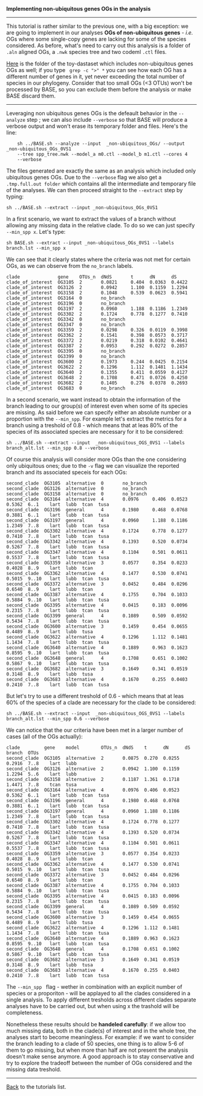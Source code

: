 **Implementing non-ubiquitous genes OGs in the analysis**

---

This tutorial is rather similar to the previous one, with a big exception: 
we are going to implement in our analyses **OGs of non-ubiquitous genes** - _i.e._ OGs where some single-copy genes are lacking for some of the species considered.
As before, what's need to carry out this analysis is a folder of ```.aln``` aligned OGs, a ```.nwk``` species tree and two codeml ```.ctl``` files.

[Here](https://github.com/for-giobbe/BASE/tree/master/example/_non-ubiquitous_OGs) is the folder of the toy-dastaset which includes non-ubiquitous genes OGs as well; if 
you type ``` grep -c ">" *``` you can see how each OG has a different number of genes in it, yet never exceeding the total number of species in our phylogeny.
Consider that too small OGs (<3 OTUs) won't be processed by BASE, so you can exclude them before the analysis or make BASE discard them.

---

Leveraging non ubiquitous genes OGs is the defeault behavior in the ```--analyze``` step ; we can also include ```--verbose``` so that BASE will produce a verbose output
and won't erase its temporary folder and files. Here's the line:

```
    sh ../BASE.sh --analyze --input  _non-ubiquitous_OGs/ --output _non-ubiquitous_OGs_0VS1 
    --tree spp_tree.nwk --model_a m0.ctl --model_b m1.ctl --cores 4 
    --verbose
```

The files generated are exactly the same as an analysis which included only ubiquitous genes OGs.
Due to the ```--verbose``` flag we also get a ```.tmp.full.out folder``` which contains all the intermediate and temporary file of the analyses. 
We can then proceed straight to the ```--extract``` step by typing:

```sh ../BASE.sh --extract --input _non-ubiquitous_OGs_0VS1```

In a first scenario, we want to extract the values of a branch without allowing any missing data in the relative clade. To do so we
can just specify ```--min_spp x```.  Let's type:

```sh BASE.sh --extract --input _non-ubiquitous_OGs_0VS1 --labels branch.lst --min_spp x```

We can see that it clearly states where the criteria was not met for certain OGs, as we can observe from the ```no_branch``` labels.

```
clade              gene    OTUs_n  dNdS       t      dN      dS
clade_of_interest  OG3105  2       0.0821     0.404  0.0363  0.4422
clade_of_interest  OG3126  2       0.0942     1.100  0.1159  1.2294
clade_of_interest  OG3158  2       0.1048     0.539  0.0623  0.5941
clade_of_interest  OG3164  0       no_branch
clade_of_interest  OG3196  0       no_branch
clade_of_interest  OG3197  2       0.0960     1.188  0.1186  1.2349
clade_of_interest  OG3302  2       0.1724     0.778  0.1277  0.7410
clade_of_interest  OG3342  0       no_branch
clade_of_interest  OG3347  0       no_branch
clade_of_interest  OG3359  2       0.0298     0.326  0.0119  0.3998
clade_of_interest  OG3362  2       0.1541     0.398  0.0573  0.3717
clade_of_interest  OG3372  2       0.0219     0.318  0.0102  0.4641
clade_of_interest  OG3387  2       0.0953     0.292  0.0272  0.2857
clade_of_interest  OG3395  0       no_branch
clade_of_interest  OG3399  0       no_branch
clade_of_interest  OG3600  2       0.1973     0.244  0.0425  0.2154
clade_of_interest  OG3622  2       0.1296     1.112  0.1481  1.1434
clade_of_interest  OG3640  2       0.1355     0.411  0.0559  0.4127
clade_of_interest  OG3648  2       0.1708     0.471  0.0726  0.4250
clade_of_interest  OG3682  2       0.1405     0.276  0.0378  0.2693
clade_of_interest  OG3683  0       no_branch
```

In a second scenario, we want instead to obtain the information of the branch leading to our group(s) of interest even when some of its species are missing.
As said before we can specify either an absolute number or a proportion with the ```--min_spp```. For example let's extract the metrics
for a branch using a treshold of 0.8 - which means that at leas 80% of the species of its associated species are necessary for it to be considered:

```sh ../BASE.sh --extract --input  _non-ubiquitous_OGS_0VS1 --labels branch_alt.lst --min_spp 0.8 --verbose```

Of course this analysis will consider more OGs than the one considering only ubiquitous ones; due to the ```-v``` flag we can visualize the reported branch and its associated speceis for each OGs:

```
second_clade  OG3105  alternative  0       no_branch
second_clade  OG3126  alternative  0       no_branch
second_clade  OG3158  alternative  0       no_branch
second_clade  OG3164  alternative  4       0.0976     0.406  0.0523  0.5362  6..1    lart  lubb  tcan  tusa
second_clade  OG3196  general      4       0.1980     0.468  0.0768  0.3881  6..1    lart  lubb  tcan  tusa
second_clade  OG3197  general      4       0.0960     1.188  0.1186  1.2349  7..8    lart  lubb  tcan  tusa
second_clade  OG3302  alternative  4       0.1724     0.778  0.1277  0.7410  7..8    lart  lubb  tcan  tusa
second_clade  OG3342  alternative  4       0.1393     0.520  0.0734  0.5267  7..8    lart  lubb  tcan  tusa
second_clade  OG3347  alternative  4       0.1104     0.501  0.0611  0.5537  7..8    lart  lubb  tcan  tusa
second_clade  OG3359  alternative  3       0.0577     0.354  0.0233  0.4028  8..9    lart  lubb  tcan
second_clade  OG3362  alternative  4       0.1477     0.530  0.0741  0.5015  9..10   lart  lubb  tcan  tusa
second_clade  OG3372  alternative  3       0.0452     0.484  0.0296  0.6540  8..9    lart  lubb  tcan
second_clade  OG3387  alternative  4       0.1755     0.704  0.1033  0.5884  9..10   lart  lubb  tcan  tusa
second_clade  OG3395  alternative  4       0.0415     0.183  0.0096  0.2315  7..8    lart  lubb  tcan  tusa
second_clade  OG3399  general      4       0.1089     0.509  0.0592  0.5434  7..8    lart  lubb  tcan  tusa
second_clade  OG3600  alternative  3       0.1459     0.454  0.0655  0.4489  8..9    lart  lubb  tusa
second_clade  OG3622  alternative  4       0.1296     1.112  0.1481  1.1434  7..8    lart  lubb  tcan  tusa
second_clade  OG3640  alternative  4       0.1889     0.963  0.1623  0.8595  9..10   lart  lubb  tcan  tusa
second_clade  OG3648  general      4       0.1708     0.651  0.1002  0.5867  9..10   lart  lubb  tcan  tusa
second_clade  OG3682  alternative  3       0.1649     0.341  0.0519  0.3148  8..9    lart  lubb  tusa
second_clade  OG3683  alternative  4       0.1670     0.255  0.0403  0.2410  7..8    lart  lubb  tcan  tusa
```

But let's try to use a different treshold of 0.6 - which means that at leas 60% of the species of a clade are necessary for the clade to be considered:

```sh ../BASE.sh --extract --input  _non-ubiquitous_OGS_0VS1 --labels branch_alt.lst --min_spp 0.6 --verbose```

We can notice that the our criteria have been met in a larger number of cases (all of the OGs actually):

```
clade         gene    model        OTUs_n  dNdS    t      dN      dS      branch  OTUs
second_clade  OG3105  alternative  2       0.0875  0.270  0.0255  0.2916  7..8    lart  lubb
second_clade  OG3126  alternative  2       0.0942  1.100  0.1159  1.2294  5..6    lart  lubb
second_clade  OG3158  alternative  2       0.1187  1.361  0.1718  1.4471  7..8    tcan  tusa
second_clade  OG3164  alternative  4       0.0976  0.406  0.0523  0.5362  6..1    lart  lubb  tcan  tusa
second_clade  OG3196  general      4       0.1980  0.468  0.0768  0.3881  6..1    lart  lubb  tcan  tusa
second_clade  OG3197  general      4       0.0960  1.188  0.1186  1.2349  7..8    lart  lubb  tcan  tusa
second_clade  OG3302  alternative  4       0.1724  0.778  0.1277  0.7410  7..8    lart  lubb  tcan  tusa
second_clade  OG3342  alternative  4       0.1393  0.520  0.0734  0.5267  7..8    lart  lubb  tcan  tusa
second_clade  OG3347  alternative  4       0.1104  0.501  0.0611  0.5537  7..8    lart  lubb  tcan  tusa
second_clade  OG3359  alternative  3       0.0577  0.354  0.0233  0.4028  8..9    lart  lubb  tcan
second_clade  OG3362  alternative  4       0.1477  0.530  0.0741  0.5015  9..10   lart  lubb  tcan  tusa
second_clade  OG3372  alternative  3       0.0452  0.484  0.0296  0.6540  8..9    lart  lubb  tcan
second_clade  OG3387  alternative  4       0.1755  0.704  0.1033  0.5884  9..10   lart  lubb  tcan  tusa
second_clade  OG3395  alternative  4       0.0415  0.183  0.0096  0.2315  7..8    lart  lubb  tcan  tusa
second_clade  OG3399  general      4       0.1089  0.509  0.0592  0.5434  7..8    lart  lubb  tcan  tusa
second_clade  OG3600  alternative  3       0.1459  0.454  0.0655  0.4489  8..9    lart  lubb  tusa
second_clade  OG3622  alternative  4       0.1296  1.112  0.1481  1.1434  7..8    lart  lubb  tcan  tusa
second_clade  OG3640  alternative  4       0.1889  0.963  0.1623  0.8595  9..10   lart  lubb  tcan  tusa
second_clade  OG3648  general      4       0.1708  0.651  0.1002  0.5867  9..10   lart  lubb  tcan  tusa
second_clade  OG3682  alternative  3       0.1649  0.341  0.0519  0.3148  8..9    lart  lubb  tusa
second_clade  OG3683  alternative  4       0.1670  0.255  0.0403  0.2410  7..8    lart  lubb  tcan  tusa
```

The ```--min_spp ``` flag - wether in combination with an explicit number of species or a proporiton - will be applayed to all the clades considered
in a single analysis. To apply different tresholds across different clades separate analyses have to be carried out, but when using x the trashold will be completeness.

Nonetheless these results should be **handeled carefully**: if we allow too much missing data, both in the clade(s) of interest and in the whole tree,
the analyses start to become meaningless. For example: if we want to consider the branch leading to a clade of 50 species, one thing is to allow 5-6 of them
to go missing, but when more than half are not present the analysis doesn't make sense anymore. 
A good approach is to stay conservative and try to explore the tradeoff between the number of OGs considered and the missing data treshold. 

---

[Back](https://github.com/for-giobbe/BASE/blob/master/tutorial_0.md) to the tutorials list.
